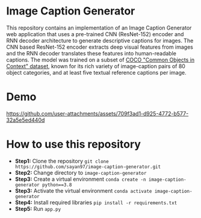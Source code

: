# Image Caption Generator
This repository contains an implementation of an Image Caption Generator web application that uses a pre-trained CNN (ResNet-152) encoder and RNN decoder architecture to generate descriptive captions for images. The CNN based ResNet-152 encoder extracts deep visual features from images and the RNN decoder translates these features into human-readable captions. The model was trained on a subset of [COCO "Common Objects in Context" dataset](https://cocodataset.org/#home), known for its rich variety of image-caption pairs of 80 object categories, and at least five textual reference captions per image.

# Demo
https://github.com/user-attachments/assets/709f3ad1-d925-4772-b577-32a5e5ed440d

# How to use this repository
- **Step1:** Clone the repository `git clone https://github.com/sayan97/image-caption-generator.git`
- **Step2:** Change directory to `image-caption-generator`
- **Step3:** Create a virtual environment `conda create -n image-caption-generator python==3.8`
- **Step3:** Activate the virtual environment `conda activate image-caption-generator`
- **Step4:** Install required libraries `pip install -r requirements.txt`
- **Step5:** Run `app.py`
